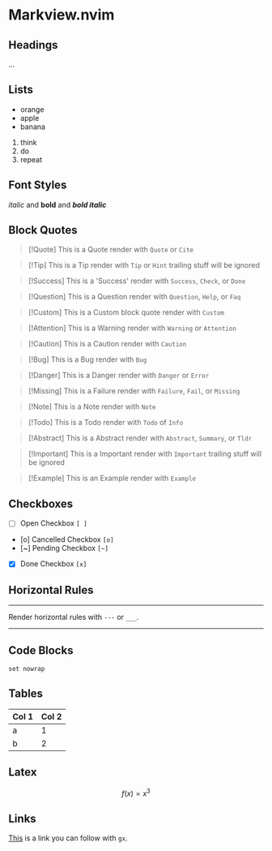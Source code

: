# Markview.nvim

## Headings

...

## Lists

- orange
- apple
- banana

1. think
2. do
3. repeat

## Font Styles

*italic* and __bold__ and *__bold italic__*

## Block Quotes

>[!Quote] This is a Quote
> render with `Quote` or `Cite`

>[!Tip] This is a Tip
> render with `Tip` or `Hint`
> trailing stuff will be ignored

>[!Success] This is a 'Success'
> render with `Success`, `Check`, or `Done`

>[!Question] This is a Question
> render with `Question`, `Help`, or `Faq`

>[!Custom] This is a Custom block quote
> render with `Custom`

>[!Attention] This is a Warning
> render with `Warning` or `Attention`

>[!Caution] This is a Caution
> render with `Caution`

>[!Bug] This is a Bug
> render with `Bug`

>[!Danger] This is a Danger
> render with `Danger` or `Error`

>[!Missing] This is a Failure
> render with `Failure`, `Fail`, or `Missing`

>[!Note] This is a Note
> render with `Note`

>[!Todo] This is a Todo
> render with `Todo` of `Info`

>[!Abstract] This is a Abstract
> render with `Abstract`, `Summary`, or `Tldr`

>[!Important] This is a Important
> render with `Important`
> trailing stuff will be ignored

>[!Example] This is an Example
> render with `Example`


## Checkboxes

- [ ] Open Checkbox `[ ]`
- [o] Cancelled Checkbox `[o]`
- [~] Pending Checkbox `[~]`
- [x] Done Checkbox `[x]`

## Horizontal Rules

---

Render horizontal rules with `---` or `___`.

___

## Code Blocks

```vim
set nowrap
```


## Tables

| Col 1 | Col 2 |
|-------|-------|
| a | 1 |
| b | 2 |

## Latex

$$ f(x) = x^3 $$

## Links

[This](https://github.com/OXY2DEV/markview.nvim) is a link you can follow with `gx`.

















